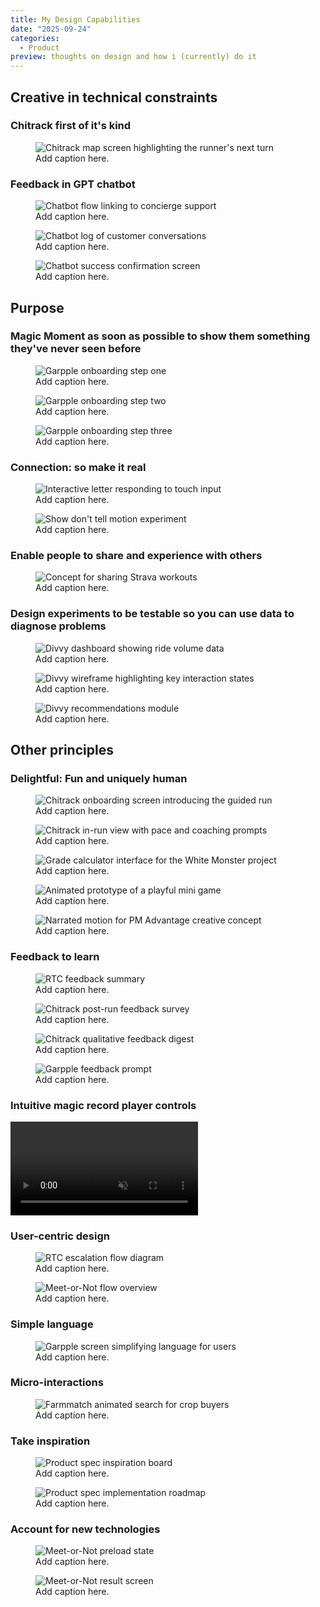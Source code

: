 ```yaml
---
title: My Design Capabilities
date: "2025-09-24"
categories:
  - Product
preview: thoughts on design and how i (currently) do it
---
```



## Creative in technical constraints

### Chitrack first of it's kind

<div class="media-row">
  <figure class="flex-none rounded-lg border border-border bg-background p-3">
    <img src="/writes/design-capabilities/Chitrack-direction.png" alt="Chitrack map screen highlighting the runner's next turn" data-media-size="xs" />
    <figcaption class="mt-2 text-xs text-foreground/70">Add caption here.</figcaption>
  </figure>
</div>

### Feedback in GPT chatbot

<div class="media-row">
  <figure class="flex-none rounded-lg border border-border bg-background p-3">
    <img src="/writes/design-capabilities/ec-chatbot-link.png" alt="Chatbot flow linking to concierge support" data-media-size="xs" />
    <figcaption class="mt-2 text-xs text-foreground/70">Add caption here.</figcaption>
  </figure>
  <figure class="flex-none rounded-lg border border-border bg-background p-3">
    <img src="/writes/design-capabilities/ec-chatbot-log.png" alt="Chatbot log of customer conversations" data-media-size="xs" />
    <figcaption class="mt-2 text-xs text-foreground/70">Add caption here.</figcaption>
  </figure>
  <figure class="flex-none rounded-lg border border-border bg-background p-3">
    <img src="/writes/design-capabilities/ec-chatbot-success.png" alt="Chatbot success confirmation screen" data-media-size="xs" />
    <figcaption class="mt-2 text-xs text-foreground/70">Add caption here.</figcaption>
  </figure>
</div>



## Purpose

### Magic Moment as soon as possible to show them something they've never seen before

<div class="media-row">
  <figure class="flex-none rounded-lg border border-border bg-background p-3">
    <img src="/writes/design-capabilities/garpple-onboarding-1.PNG" alt="Garpple onboarding step one" data-media-size="xs" />
    <figcaption class="mt-2 text-xs text-foreground/70">Add caption here.</figcaption>
  </figure>
  <figure class="flex-none rounded-lg border border-border bg-background p-3">
    <img src="/writes/design-capabilities/garpple-onboarding-2.PNG" alt="Garpple onboarding step two" data-media-size="xs" />
    <figcaption class="mt-2 text-xs text-foreground/70">Add caption here.</figcaption>
  </figure>
  <figure class="flex-none rounded-lg border border-border bg-background p-3">
    <img src="/writes/design-capabilities/garpple-onboarding-3.PNG" alt="Garpple onboarding step three" data-media-size="xs" />
    <figcaption class="mt-2 text-xs text-foreground/70">Add caption here.</figcaption>
  </figure>
</div>

### Connection: so make it real

<div class="media-row">
  <figure class="flex-none rounded-lg border border-border bg-background p-3">
    <img src="/writes/design-capabilities/interactive-letter-touch.gif" alt="Interactive letter responding to touch input" data-media-size="xs" />
    <figcaption class="mt-2 text-xs text-foreground/70">Add caption here.</figcaption>
  </figure>
  <figure class="flex-none rounded-lg border border-border bg-background p-3">
    <img src="/writes/design-capabilities/show-dont-tell.gif" alt="Show don't tell motion experiment" data-media-size="xs" />
    <figcaption class="mt-2 text-xs text-foreground/70">Add caption here.</figcaption>
  </figure>
</div>

### Enable people to share and experience with others

<div class="media-row">
  <figure class="flex-none rounded-lg border border-border bg-background p-3">
    <img src="/writes/design-capabilities/strava-share.png" alt="Concept for sharing Strava workouts" data-media-size="xs" />
    <figcaption class="mt-2 text-xs text-foreground/70">Add caption here.</figcaption>
  </figure>
</div>

### Design experiments to be testable so you can use data to diagnose problems

<div class="media-row">
  <figure class="flex-none rounded-lg border border-border bg-background p-3">
    <img src="/writes/design-capabilities/divvy-data.png" alt="Divvy dashboard showing ride volume data" data-media-size="xs" />
    <figcaption class="mt-2 text-xs text-foreground/70">Add caption here.</figcaption>
  </figure>
  <figure class="flex-none rounded-lg border border-border bg-background p-3">
    <img src="/writes/design-capabilities/divvy-design.png" alt="Divvy wireframe highlighting key interaction states" data-media-size="xs" />
    <figcaption class="mt-2 text-xs text-foreground/70">Add caption here.</figcaption>
  </figure>
  <figure class="flex-none rounded-lg border border-border bg-background p-3">
    <img src="/writes/design-capabilities/divvy-recommendation.png" alt="Divvy recommendations module" data-media-size="xs" />
    <figcaption class="mt-2 text-xs text-foreground/70">Add caption here.</figcaption>
  </figure>
</div>

## Other principles

### Delightful: Fun and uniquely human

<div class="media-row">
  <figure class="flex-none rounded-lg border border-border bg-background p-3">
    <img src="/writes/design-capabilities/Chitrack-one.png" alt="Chitrack onboarding screen introducing the guided run" data-media-size="xs" />
    <figcaption class="mt-2 text-xs text-foreground/70">Add caption here.</figcaption>
  </figure>
  <figure class="flex-none rounded-lg border border-border bg-background p-3">
    <img src="/writes/design-capabilities/Chitrack-run.png" alt="Chitrack in-run view with pace and coaching prompts" data-media-size="xs" />
    <figcaption class="mt-2 text-xs text-foreground/70">Add caption here.</figcaption>
  </figure>
  <figure class="flex-none rounded-lg border border-border bg-background p-3">
    <img src="/writes/design-capabilities/grade-calculator-white-monster.png" alt="Grade calculator interface for the White Monster project" data-media-size="xs" />
    <figcaption class="mt-2 text-xs text-foreground/70">Add caption here.</figcaption>
  </figure>
  <figure class="flex-none rounded-lg border border-border bg-background p-3">
    <img src="/writes/design-capabilities/game.gif" alt="Animated prototype of a playful mini game" data-media-size="xs" />
    <figcaption class="mt-2 text-xs text-foreground/70">Add caption here.</figcaption>
  </figure>
  <figure class="flex-none rounded-lg border border-border bg-background p-3">
    <img src="/writes/design-capabilities/pm-advantage-creative.gif" alt="Narrated motion for PM Advantage creative concept" data-media-size="xs" />
    <figcaption class="mt-2 text-xs text-foreground/70">Add caption here.</figcaption>
  </figure>
</div>

### Feedback to learn

<div class="media-row">
  <figure class="flex-none rounded-lg border border-border bg-background p-3">
    <img src="/writes/design-capabilities/RTC-feedback.png" alt="RTC feedback summary" data-media-size="xs" />
    <figcaption class="mt-2 text-xs text-foreground/70">Add caption here.</figcaption>
  </figure>
  <figure class="flex-none rounded-lg border border-border bg-background p-3">
    <img src="/writes/design-capabilities/Chitrack-feedback.png" alt="Chitrack post-run feedback survey" data-media-size="xs" />
    <figcaption class="mt-2 text-xs text-foreground/70">Add caption here.</figcaption>
  </figure>
  <figure class="flex-none rounded-lg border border-border bg-background p-3">
    <img src="/writes/design-capabilities/Chitrack-feedback2.png" alt="Chitrack qualitative feedback digest" data-media-size="xs" />
    <figcaption class="mt-2 text-xs text-foreground/70">Add caption here.</figcaption>
  </figure>
  <figure class="flex-none rounded-lg border border-border bg-background p-3">
    <img src="/writes/design-capabilities/Garpple-feedback.png" alt="Garpple feedback prompt" data-media-size="xs" />
    <figcaption class="mt-2 text-xs text-foreground/70">Add caption here.</figcaption>
  </figure>
</div>

### Intuitive magic record player controls

<div class="media-row">
  <video src="/writes/design-capabilities/Magic-record-player-intuitive.mov" controls playsinline muted data-media-size="md" class="rounded-lg border border-border"></video>
</div>

### User-centric design

<div class="media-row">
  <figure class="flex-none rounded-lg border border-border bg-background p-3">
    <img src="/writes/design-capabilities/rtc-flow.png" alt="RTC escalation flow diagram" data-media-size="xs" />
    <figcaption class="mt-2 text-xs text-foreground/70">Add caption here.</figcaption>
  </figure>
  <figure class="flex-none rounded-lg border border-border bg-background p-3">
    <img src="/writes/design-capabilities/meet-or-not-flow.png" alt="Meet-or-Not flow overview" data-media-size="xs" />
    <figcaption class="mt-2 text-xs text-foreground/70">Add caption here.</figcaption>
  </figure>
</div>

### Simple language

<div class="media-row">
  <figure class="flex-none rounded-lg border border-border bg-background p-3">
    <img src="/writes/design-capabilities/garpple-simple-language.png" alt="Garpple screen simplifying language for users" data-media-size="xs" />
    <figcaption class="mt-2 text-xs text-foreground/70">Add caption here.</figcaption>
  </figure>
</div>

### Micro-interactions

<div class="media-row">
  <figure class="flex-none rounded-lg border border-border bg-background p-3">
    <img src="/writes/design-capabilities/farmmatch-search-gif.gif" alt="Farmmatch animated search for crop buyers" data-media-size="xs" />
    <figcaption class="mt-2 text-xs text-foreground/70">Add caption here.</figcaption>
  </figure>
</div>

### Take inspiration

<div class="media-row">
  <figure class="flex-none rounded-lg border border-border bg-background p-3">
    <img src="/writes/design-capabilities/psPRD-inspiration.png" alt="Product spec inspiration board" data-media-size="xs" />
    <figcaption class="mt-2 text-xs text-foreground/70">Add caption here.</figcaption>
  </figure>
  <figure class="flex-none rounded-lg border border-border bg-background p-3">
    <img src="/writes/design-capabilities/psPRD-implementation.png" alt="Product spec implementation roadmap" data-media-size="xs" />
    <figcaption class="mt-2 text-xs text-foreground/70">Add caption here.</figcaption>
  </figure>
</div>


### Account for new technologies

<div class="media-row">
  <figure class="flex-none rounded-lg border border-border bg-background p-3">
    <img src="/writes/design-capabilities/meet-or-not-preload.png" alt="Meet-or-Not preload state" data-media-size="xs" />
    <figcaption class="mt-2 text-xs text-foreground/70">Add caption here.</figcaption>
  </figure>
  <figure class="flex-none rounded-lg border border-border bg-background p-3">
    <img src="/writes/design-capabilities/meet-or-not-result.png" alt="Meet-or-Not result screen" data-media-size="xs" />
    <figcaption class="mt-2 text-xs text-foreground/70">Add caption here.</figcaption>
  </figure>
</div>
